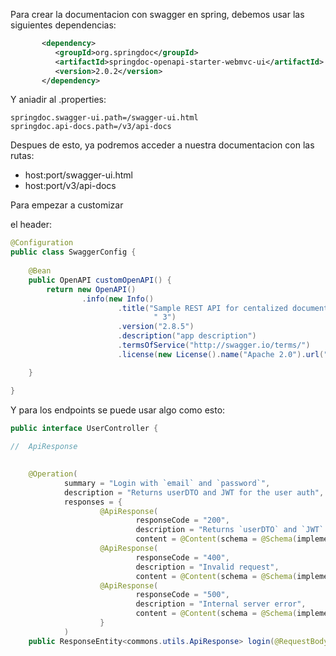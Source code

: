Para crear la documentacion con swagger en spring, debemos usar las siguientes dependencias:


```xml
	   <dependency>
	      <groupId>org.springdoc</groupId>
	      <artifactId>springdoc-openapi-starter-webmvc-ui</artifactId>
	      <version>2.0.2</version>
	   </dependency>
```

Y aniadir al .properties:
```
springdoc.swagger-ui.path=/swagger-ui.html
springdoc.api-docs.path=/v3/api-docs
```

Despues de esto, ya podremos acceder a nuestra documentacion con las rutas:

- host:port/swagger-ui.html
- host:port/v3/api-docs



Para empezar a customizar

el header:
```java
@Configuration
public class SwaggerConfig {
    
	@Bean
    public OpenAPI customOpenAPI() {
        return new OpenAPI()
                .info(new Info()
                        .title("Sample REST API for centalized documentation using Spring Boot and spring-fox swagger" +
                                " 3")
                        .version("2.8.5")
                        .description("app description")
                        .termsOfService("http://swagger.io/terms/")
                        .license(new License().name("Apache 2.0").url("http://springdoc.org")));

    }

}

```

Y para los endpoints se puede usar algo como esto:
```java 
public interface UserController {
	
//	ApiResponse

	
	@Operation(
			summary = "Login with `email` and `password`", 
			description = "Returns userDTO and JWT for the user auth", 
			responses = {
					@ApiResponse(
							responseCode = "200", 
							description = "Returns `userDTO` and `JWT` for the user auth",
							content = @Content(schema = @Schema(implementation = JwtResponse.class))),
					@ApiResponse(
							responseCode = "400", 
							description = "Invalid request", 
							content = @Content(schema = @Schema(implementation = commons.utils.ApiResponse.class))),
					@ApiResponse(
							responseCode = "500", 
							description = "Internal server error", 
							content = @Content(schema = @Schema(implementation = commons.utils.ApiResponse.class)))
					}
			)
	public ResponseEntity<commons.utils.ApiResponse> login(@RequestBody LoginRequest user);
```


